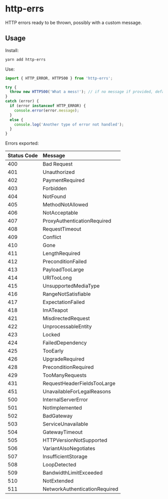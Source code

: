 # http-errs

HTTP errors ready to be thrown, possibly with a custom message.  

## Usage

Install:
```sh
yarn add http-errs
```

Use:
```js
import { HTTP_ERROR, HTTP500 } from 'http-errs';

try {
  throw new HTTP500('What a mess!'); // if no message if provided, default one is used
}
catch (error) {
  if (error instanceof HTTP_ERROR) {
    console.error(error.message);
  }
  else {
    console.log('Another type of error not handled');
  }
}
```

Errors exported:

|Status Code| Message                       |
|-----------|:------------------------------|
|400        | Bad Request                   |
|401        | Unauthorized                  |
|402        | PaymentRequired               |
|403        | Forbidden                     |
|404        | NotFound                      |
|405        | MethodNotAllowed              |
|406        | NotAcceptable                 |
|407        | ProxyAuthenticationRequired   |
|408        | RequestTimeout                |
|409        | Conflict                      |
|410        | Gone                          |
|411        | LengthRequired                |
|412        | PreconditionFailed            |
|413        | PayloadTooLarge               |
|414        | URITooLong                    |
|415        | UnsupportedMediaType          |
|416        | RangeNotSatisfiable           |
|417        | ExpectationFailed             |
|418        | ImATeapot                     |
|421        | MisdirectedRequest            |
|422        | UnprocessableEntity           |
|423        | Locked                        |
|424        | FailedDependency              |
|425        | TooEarly                      |
|426        | UpgradeRequired               |
|428        | PreconditionRequired          |
|429        | TooManyRequests               |
|431        | RequestHeaderFieldsTooLarge   |
|451        | UnavailableForLegalReasons    |
|500        | InternalServerError           |
|501        | NotImplemented                |
|502        | BadGateway                    |
|503        | ServiceUnavailable            |
|504        | GatewayTimeout                |
|505        | HTTPVersionNotSupported       |
|506        | VariantAlsoNegotiates         |
|507        | InsufficientStorage           |
|508        | LoopDetected                  |
|509        | BandwidthLimitExceeded        |
|510        | NotExtended                   |
|511        | NetworkAuthenticationRequired |
